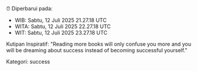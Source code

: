 ⏰ Diperbarui pada:
- WIB: Sabtu, 12 Juli 2025 21.27.18 UTC
- WITA: Sabtu, 12 Juli 2025 22.27.18 UTC
- WIT: Sabtu, 12 Juli 2025 23.27.18 UTC

Kutipan Inspiratif:
"Reading more books will only confuse you more and you will be dreaming about success instead of becoming successful yourself."


Kategori: success

